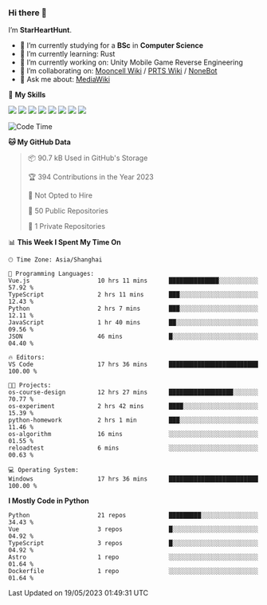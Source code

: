 ### Hi there 👋

I’m **StarHeartHunt**.

- 🏫 I’m currently studying for a **BSc** in **Computer Science**
- 🌱 I’m currently learning: Rust
- 🔭 I’m currently working on: Unity Mobile Game Reverse Engineering
- 👯 I’m collaborating on: [Mooncell Wiki](https://fgo.wiki/) / [PRTS Wiki](http://prts.wiki/) / [NoneBot](https://github.com/nonebot)
- 💬 Ask me about: [MediaWiki](https://www.mediawiki.org)

🌟 **My Skills**

![](https://img.shields.io/badge/-Python-3e74a2?style=flat-square&logo=Python&logoColor=fff)
![](https://img.shields.io/badge/-Node.js-339933?style=flat-square&logo=node.js&logoColor=fff)
![](https://img.shields.io/badge/-Vue-4fc08d?style=flat-square&logo=vue.js&logoColor=fff)
![](https://img.shields.io/badge/-React-2d98ce?style=flat-square&logo=React&logoColor=fff)
![](https://img.shields.io/badge/-TypeScript-3178C6?style=flat-square&logo=TypeScript&logoColor=fff)
![](https://img.shields.io/badge/-Docker-2496ED?style=flat-square&logo=Docker&logoColor=fff)
![](https://img.shields.io/badge/-Linux-000000?style=flat-square&logo=Linux&logoColor=fff)
![](https://img.shields.io/badge/-Dotnet-512bd4?style=flat-square&logo=.net&logoColor=fff)

<!--START_SECTION:waka-->
![Code Time](http://img.shields.io/badge/Code%20Time-498%20hrs%2049%20mins-blue)

**🐱 My GitHub Data** 

> 📦 90.7 kB Used in GitHub's Storage 
 > 
> 🏆 394 Contributions in the Year 2023
 > 
> 🚫 Not Opted to Hire
 > 
> 📜 50 Public Repositories 
 > 
> 🔑 1 Private Repositories 
 > 
📊 **This Week I Spent My Time On** 

```text
🕑︎ Time Zone: Asia/Shanghai

💬 Programming Languages: 
Vue.js                   10 hrs 11 mins      ██████████████░░░░░░░░░░░   57.92 % 
TypeScript               2 hrs 11 mins       ███░░░░░░░░░░░░░░░░░░░░░░   12.43 % 
Python                   2 hrs 7 mins        ███░░░░░░░░░░░░░░░░░░░░░░   12.11 % 
JavaScript               1 hr 40 mins        ██░░░░░░░░░░░░░░░░░░░░░░░   09.56 % 
JSON                     46 mins             █░░░░░░░░░░░░░░░░░░░░░░░░   04.40 % 

🔥 Editors: 
VS Code                  17 hrs 36 mins      █████████████████████████   100.00 % 

🐱‍💻 Projects: 
os-course-design         12 hrs 27 mins      ██████████████████░░░░░░░   70.77 % 
os-experiment            2 hrs 42 mins       ████░░░░░░░░░░░░░░░░░░░░░   15.39 % 
python-homework          2 hrs 1 min         ███░░░░░░░░░░░░░░░░░░░░░░   11.46 % 
os-algorithm             16 mins             ░░░░░░░░░░░░░░░░░░░░░░░░░   01.55 % 
reloadtest               6 mins              ░░░░░░░░░░░░░░░░░░░░░░░░░   00.63 % 

💻 Operating System: 
Windows                  17 hrs 36 mins      █████████████████████████   100.00 % 
```

**I Mostly Code in Python** 

```text
Python                   21 repos            █████████░░░░░░░░░░░░░░░░   34.43 % 
Vue                      3 repos             █░░░░░░░░░░░░░░░░░░░░░░░░   04.92 % 
TypeScript               3 repos             █░░░░░░░░░░░░░░░░░░░░░░░░   04.92 % 
Astro                    1 repo              ░░░░░░░░░░░░░░░░░░░░░░░░░   01.64 % 
Dockerfile               1 repo              ░░░░░░░░░░░░░░░░░░░░░░░░░   01.64 % 
```




 Last Updated on 19/05/2023 01:49:31 UTC
<!--END_SECTION:waka-->

